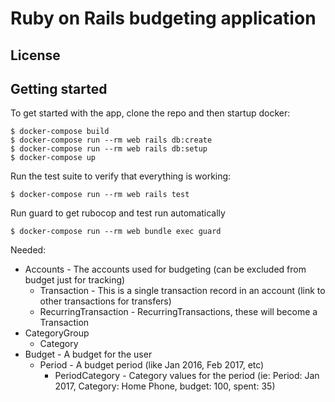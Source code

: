 # Ruby on Rails budgeting application

## License

## Getting started

To get started with the app, clone the repo and then startup docker:

```
$ docker-compose build
$ docker-compose run --rm web rails db:create
$ docker-compose run --rm web rails db:setup
$ docker-compose up
```

Run the test suite to verify that everything is working:

```
$ docker-compose run --rm web rails test
```

Run guard to get rubocop and test run automatically

```
$ docker-compose run --rm web bundle exec guard
```

Needed:
* Accounts - The accounts used for budgeting (can be excluded from budget just for tracking)
  * Transaction - This is a single transaction record in an account (link to other transactions for transfers)
  * RecurringTransaction - RecurringTransactions, these will become a Transaction
* CategoryGroup
  * Category
* Budget - A budget for the user
  * Period - A budget period (like Jan 2016, Feb 2017, etc)
    * PeriodCategory - Category values for the period (ie: Period: Jan 2017, Category: Home Phone, budget: 100, spent: 35)
